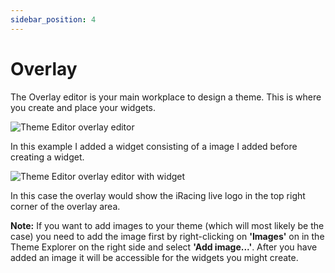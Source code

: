 ```yaml
---
sidebar_position: 4
---
```


# Overlay

The Overlay editor is your main workplace to design a theme. This is where you create and place your widgets.

![Theme Editor overlay editor](/img/editor-overlay.png)

In this example I added a widget consisting of a image I added before creating a widget.

![Theme Editor overlay editor with widget](/img/editor-overlay-widget.png)

In this case the overlay would show the iRacing live logo in the top right corner of the overlay area.

**Note:** If you want to add images to your theme (which will most likely be the case) you need to add the image first by right-clicking on **'Images'** on in the Theme Explorer on the right side and select **'Add image...'**. After you have added an image it will be accessible for the widgets you might create.
